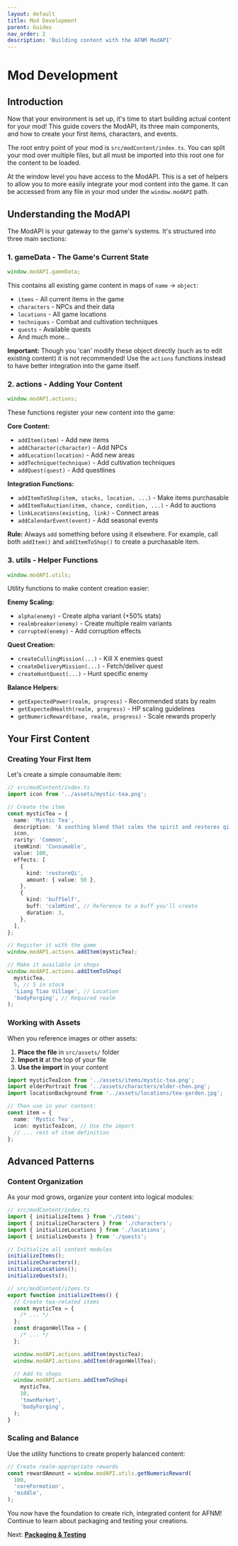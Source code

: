 ```yaml
---
layout: default
title: Mod Development
parent: Guides
nav_order: 2
description: 'Building content with the AFNM ModAPI'
---
```


# Mod Development

## Introduction

Now that your environment is set up, it's time to start building actual content for your mod! This guide covers the ModAPI, its three main components, and how to create your first items, characters, and events.

The root entry point of your mod is `src/modContent/index.ts`. You can split your mod over multiple files, but all must be imported into this root one for the content to be loaded.

At the window level you have access to the ModAPI. This is a set of helpers to allow you to more easily integrate your mod content into the game. It can be accessed from any file in your mod under the `window.modAPI` path.

## Understanding the ModAPI

The ModAPI is your gateway to the game's systems. It's structured into three main sections:

### 1. gameData - The Game's Current State

```typescript
window.modAPI.gameData;
```

This contains all existing game content in maps of `name` → `object`:

- `items` - All current items in the game
- `characters` - NPCs and their data
- `locations` - All game locations
- `techniques` - Combat and cultivation techniques
- `quests` - Available quests
- And much more...

**Important:** Though you 'can' modify these object directly (such as to edit existing content) it is not recommended! Use the `actions` functions instead to have better integration into the game itself.

### 2. actions - Adding Your Content

```typescript
window.modAPI.actions;
```

These functions register your new content into the game:

**Core Content:**

- `addItem(item)` - Add new items
- `addCharacter(character)` - Add NPCs
- `addLocation(location)` - Add new areas
- `addTechnique(technique)` - Add cultivation techniques
- `addQuest(quest)` - Add questlines

**Integration Functions:**

- `addItemToShop(item, stacks, location, ...)` - Make items purchasable
- `addItemToAuction(item, chance, condition, ...)` - Add to auctions
- `linkLocations(existing, link)` - Connect areas
- `addCalendarEvent(event)` - Add seasonal events

**Rule:** Always `add` something before using it elsewhere. For example, call both `addItem()` and `addItemToShop()` to create a purchasable item.

### 3. utils - Helper Functions

```typescript
window.modAPI.utils;
```

Utility functions to make content creation easier:

**Enemy Scaling:**

- `alpha(enemy)` - Create alpha variant (+50% stats)
- `realmbreaker(enemy)` - Create multiple realm variants
- `corrupted(enemy)` - Add corruption effects

**Quest Creation:**

- `createCullingMission(...)` - Kill X enemies quest
- `createDeliveryMission(...)` - Fetch/deliver quest
- `createHuntQuest(...)` - Hunt specific enemy

**Balance Helpers:**

- `getExpectedPower(realm, progress)` - Recommended stats by realm
- `getExpectedHealth(realm, progress)` - HP scaling guidelines
- `getNumericReward(base, realm, progress)` - Scale rewards properly

## Your First Content

### Creating Your First Item

Let's create a simple consumable item:

```typescript
// src/modContent/index.ts
import icon from '../assets/mystic-tea.png';

// Create the item
const mysticTea = {
  name: 'Mystic Tea',
  description: 'A soothing blend that calms the spirit and restores qi.',
  icon,
  rarity: 'Common',
  itemKind: 'Consumable',
  value: 100,
  effects: [
    {
      kind: 'restoreQi',
      amount: { value: 50 },
    },
    {
      kind: 'buffSelf',
      buff: 'calmMind', // Reference to a buff you'll create
      duration: 3,
    },
  ],
};

// Register it with the game
window.modAPI.actions.addItem(mysticTea);

// Make it available in shops
window.modAPI.actions.addItemToShop(
  mysticTea,
  5, // 5 in stock
  'Liang Tiao Village', // Location
  'bodyForging', // Required realm
);
```

### Working with Assets

When you reference images or other assets:

1. **Place the file** in `src/assets/` folder
2. **Import it** at the top of your file
3. **Use the import** in your content

```typescript
import mysticTeaIcon from '../assets/items/mystic-tea.png';
import elderPortrait from '../assets/characters/elder-chen.png';
import locationBackground from '../assets/locations/tea-garden.jpg';

// Then use in your content:
const item = {
  name: 'Mystic Tea',
  icon: mysticTeaIcon, // Use the import
  // ... rest of item definition
};
```

## Advanced Patterns

### Content Organization

As your mod grows, organize your content into logical modules:

```typescript
// src/modContent/index.ts
import { initializeItems } from './items';
import { initializeCharacters } from './characters';
import { initializeLocations } from './locations';
import { initializeQuests } from './quests';

// Initialize all content modules
initializeItems();
initializeCharacters();
initializeLocations();
initializeQuests();
```

```typescript
// src/modContent/items.ts
export function initializeItems() {
  // Create tea-related items
  const mysticTea = {
    /* ... */
  };
  const dragonWellTea = {
    /* ... */
  };

  window.modAPI.actions.addItem(mysticTea);
  window.modAPI.actions.addItem(dragonWellTea);

  // Add to shops
  window.modAPI.actions.addItemToShop(
    mysticTea,
    10,
    'townMarket',
    'bodyForging',
  );
}
```

### Scaling and Balance

Use the utility functions to create properly balanced content:

```typescript
// Create realm-appropriate rewards
const rewardAmount = window.modAPI.utils.getNumericReward(
  100,
  'coreFormation',
  'middle',
);
```

You now have the foundation to create rich, integrated content for AFNM! Continue to learn about packaging and testing your creations.

Next: **[Packaging & Testing](packaging-testing)**
